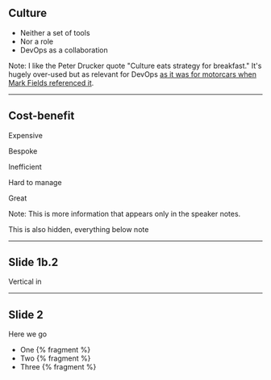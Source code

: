 
## Culture

* Neither a set of tools
* Nor a role
* DevOps as a collaboration

Note: I like the Peter Drucker quote "Culture eats strategy for breakfast."  It's hugely over-used but as relevant for DevOps [as it was for motorcars when Mark Fields referenced it](https://www.torbenrick.eu/blog/culture/organisational-culture-eats-strategy-for-breakfast-lunch-and-dinner/). 

---

## Cost-benefit

<div class="left">

<p data-markdown>Expensive</p>
<p data-markdown>Bespoke</p>
<p data-markdown>Inefficient</p>
<p data-markdown>Hard to manage</p>

</div>
<div class="right">

<p data-markdown>Great</p>

</div>

Note: This is more information that appears only in the speaker notes.

This is also hidden, everything below note

----

## Slide 1b.2

Vertical in

---

## Slide 2

Here we go

* One {% fragment %}
* Two {% fragment %}
* Three {% fragment %}
